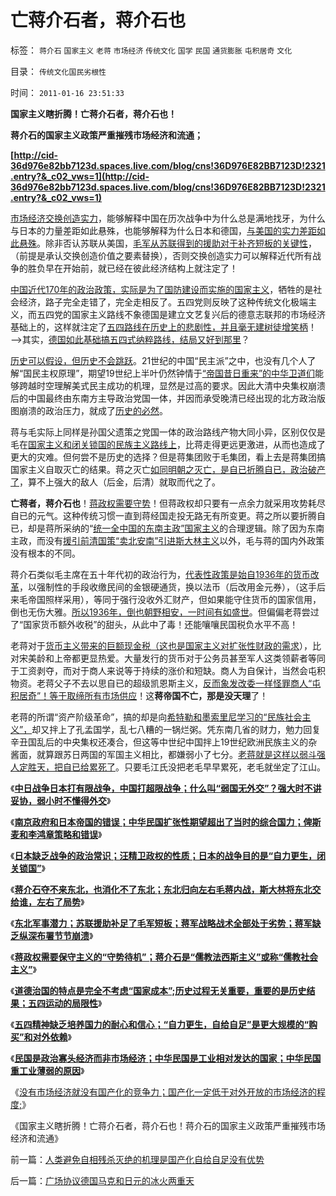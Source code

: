 # 亡蒋介石者，蒋介石也

标签： `蒋介石` `国家主义` `老蒋` `市场经济` `传统文化` `国学` `民国` `通货膨胀` `屯积居奇` `文化` 

目录： `传统文化国民劣根性`

时间： `2011-01-16 23:51:33`

**国家主义瞎折腾！亡蒋介石者，蒋介石也！**

**蒋介石的国家主义政策严重摧残市场经济和流通；**

**[http://cid-36d976e82bb7123d.spaces.live.com/blog/cns!36D976E82BB7123D!2321.entry?&_c02_vws=1](http://cid-36d976e82bb7123d.spaces.live.com/blog/cns!36D976E82BB7123D!2321.entry?&_c02_vws=1)**

[市场经济交换创造实力](../../../2011/1/9/“好战而不能战”的“傻逼霸权主义”.md)，能够解释中国在历次战争中为什么总是满地找牙，为什么与日本的力量差距如此悬殊，也能够解释为什么日本和德国，[与美国的实力差距如此悬殊](../../../2008/7/19/美国战无不胜的强大，纯属狗屎运.md)。除非否认苏联从美国，[毛军从苏联得到的援助对于补齐短板的关键性](../../../2011/1/14/蒋军“积极防守”节节崩溃.md)，（前提是承认交换创造价值之要素替换），否则交换创造实力可以解释近代所有战争的胜负早在开始前，就已经在彼此经济结构上就注定了！

[中国近代170年的政治政策，实际是为了国防建设而实施的国家主义](http://hi.baidu.com/darthchn/blog/item/eac2b5f575a28efd7609d7e7.html)，牺牲的是社会经济，路子完全走错了，完全走相反了。五四党则反映了这种传统文化极端主义，而五四党的国家主义路线不象德国是建立文艺复兴后的德意志联邦的市场经济基础上的，这样就注定了[五四路线在历史上的悲剧性，并且毫无建树徒增笑柄](../../../2010/7/10/中国传统愤青崇拜德国纳粹.md)！——>其实，[德国如此基础搞五四式纳粹路线，结局又好到那里](../../../2009/12/13/希特勒德国低效地浪费了百年市场经济的积累.md)？

[历史可以假设，但历史不会跳跃](../../../2010/5/9/历史是必须被假设的.md)。21世纪的中国“民主派”之中，也没有几个人了解“国民主权原理”，期望19世纪上半叶仍然钟情于[“帝国昔日重来”的中华卫道们](../../../2009/9/28/中国怀旧复古的乌托邦传统文化.md)能够跨越时空理解美式民主成功的机理，显然是过高的要求。因此大清中央集权崩溃后的中国最终由东南方主导政治党国一体，并因而承受晚清已经出现的北方政治版图崩溃的政治压力，就成了[历史的必然](../../../2010/3/16/历史趋势是不存在偶然性.md)。

蒋与毛实际上同样是孙国父遗策之党国一体的政治路线产物大同小异，区别仅仅是毛在[国家主义和闭关锁国的民族主义路线上](http://hi.baidu.com/darthchn/blog/item/eac2b5f575a28efd7609d7e7.html)，比蒋走得更远更激进，从而也造成了更大的灾难。但何尝不是历史的选择？但是蒋集团败于毛集团，看上去是蒋集团搞国家主义自取灭亡的结果。蒋之灭亡[如同明朝之灭亡，是自已折腾自已，政治破产了](http://hi.baidu.com/darthchn/blog/item/7d7000131614c1c7c2fd7837.html)，算不上强大的敌人（后金，后清）就取而代之了。

**亡蒋者，蒋介石也**！[蒋政权需要守势](../../../2011/1/15/战场优势一分钟，市场经济十年功.md)！但蒋政权却只要有一点余力就采用攻势耗尽自已的元气。这种传统习惯一直到蒋经国走投无路无有所变更。蒋之所以要折腾自已，却是蒋所采纳的“[统一全中国的东南主政”国家主义](../../../2011/1/15/反思五四运动的局限性，道德治国不考虑国家成本；.md)的合理逻辑。除了因为东南主政，而没有[援引前清国策“卖北安南”引进斯大林主义](../../../2011/1/11/大清国“卖北安南”的根本国策.md)以外，毛与蒋的国内外政策没有根本的不同。

蒋介石类似毛主席在五十年代初的政治行为，[代表性政策是始自1936年的货币改革](../../../2010/11/29/计划经济的胡汉三又想回来了.md)，以强制性的手段收缴民间的金银硬通货，换以法币（后改用金元券），（这手后来毛帝国照样采用），等同于强行没收外汇财产，但如果能守住货币的国家信用，倒也无伤大雅。[所以1936年，倒也朝野相安，一时间有如盛世](../../../2009/12/3/蒋介石的塞克特方案令人费解.md)。但偏偏老蒋尝过了“国家货币额外收税”的甜头，从此中了毒！还能嚷嚷民国税负水平不高！

老蒋对于[货币主义带来的巨额现金税（这也是国家主义对扩张性财政的需求](../../../2010/12/30/货币就是税收；货币发行私有化；.md)），比对宋美龄和上帝都更显热爱。大量发行的货币对于公务员甚至军人这类领薪者等同于工资剥夺，而对于商人来说等于持续的涨价和短缺。商人为自保计，当然会屯积物资。老蒋父子不去以思自已的超级凯恩斯主义，[反而象发改委一样怪罪商人“屯积居奇”！等于取缔所有市场供应](../../../2010/12/1/发改委知错能改,抓流通降物价将劳而有过.md)！这**蒋帝国不亡，那是没天理**了！

老蒋的所谓“资产阶级革命”，搞的却是向[希特勒和墨索里尼学习的“民族社会主义”，](http://darthvad.blog.163.com/blog/static/5339947020106298644478/)却又拌上了孔孟国学，乱七八糟的一锅烂粥。凭东南几省的财力，勉力回复辛丑国乱后的中央集权还凑合，但这等中世纪中国拌上19世纪欧洲民族主义的杂酱面，就算跟苏日两国的军国主义相比，都嫌弱小了七分。[老蒋就是这样以弱斗强人定胜天，把自已给累死了](../../../2009/12/11/疯狂的日本和明智的德国和法国的“卖国英雄”.md)。只要毛江氏没把老毛早早累死，老毛就坐定了江山。

《[**中日战争日本打有限战争，中国打超限战争；什么叫“弱国无外交”？强大时不讲妥协，弱小时不懂得外交**](../../../2011/1/13/近代中国什么叫“弱国无外交”？.md)》

《[**南京政府和日本帝国的错误；中华民国扩张性期望超出了当时的综合国力；俾斯麦和李鸿章策略和错误**](../../../2011/1/13/俾斯麦的策略和李鸿章的错误.md)》

《[**日本缺乏战争的政治常识；汪精卫政权的性质；日本的战争目的是“自力更生，闭关锁国”**](../../../2011/1/14/日本的战争目的和汪精卫南京政权的性质.md)》

《[**蒋介石夺不来东北，也消化不了东北；东北归向左右毛蒋内战，斯大林将东北交给谁，左右了局势**](../../../2011/1/14/蒋介石夺不来满洲也消化不了东北.md)》

《[**东北军事潜力；苏联援助补足了毛军短板；蒋军战略战术全部处于劣势；蒋军缺乏纵深布署节节崩溃**](../../../2011/1/14/蒋军“积极防守”节节崩溃.md)》

《[**蒋政权需要保守主义的“守势待机”；蒋介石是“儒教法西斯主义”或称“儒教社会主义”**](../../../2011/1/15/蒋介石搞“儒教社会主义”，被愤青逼上绝路.md)》

《[**道德治国的特点是完全不考虑“国家成本”;历史过程无关重要，重要的是历史结果；五四运动的局限性**](../../../2011/1/15/反思五四运动的局限性，道德治国不考虑国家成本；.md)》

《[**五四精神缺乏培养国力的耐心和信心；“自力更生，自给自足”是更大规模的“购买”和对外依赖**](../../../2011/1/15/战场优势一分钟，市场经济十年功.md)》

《[**民国是政治寡头经济而非市场经济；中华民国是工业相对发达的国家；中华民国重工业薄弱的原因**](../../../2011/1/16/民国是工业相对发达的寡头经济.md)》

《[没有市场经济就没有国产化的竞争力；国产化一定低于对外开放的市场经济的程度;](../../../2011/1/16/人类避免自相残杀灭绝的机理是国产化自给自足没有优势.md)》

《国家主义瞎折腾！亡蒋介石者，蒋介石也！蒋介石的国家主义政策严重摧残市场经济和流通》



前一篇：[人类避免自相残杀灭绝的机理是国产化自给自足没有优势](../../../2011/1/16/人类避免自相残杀灭绝的机理是国产化自给自足没有优势.md)

后一篇：[广场协议德国马克和日元的冰火两重天](../../../2011/1/17/广场协议德国马克和日元的冰火两重天.md)